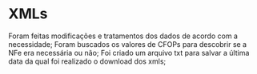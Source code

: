 # XMLs
Foram feitas modificações e tratamentos dos dados de acordo com a necessidade;
Foram buscados os valores de CFOPs para descobrir se a NFe era necessária ou não;
Foi criado um arquivo txt para salvar a última data da qual foi realizado o download dos xmls;
